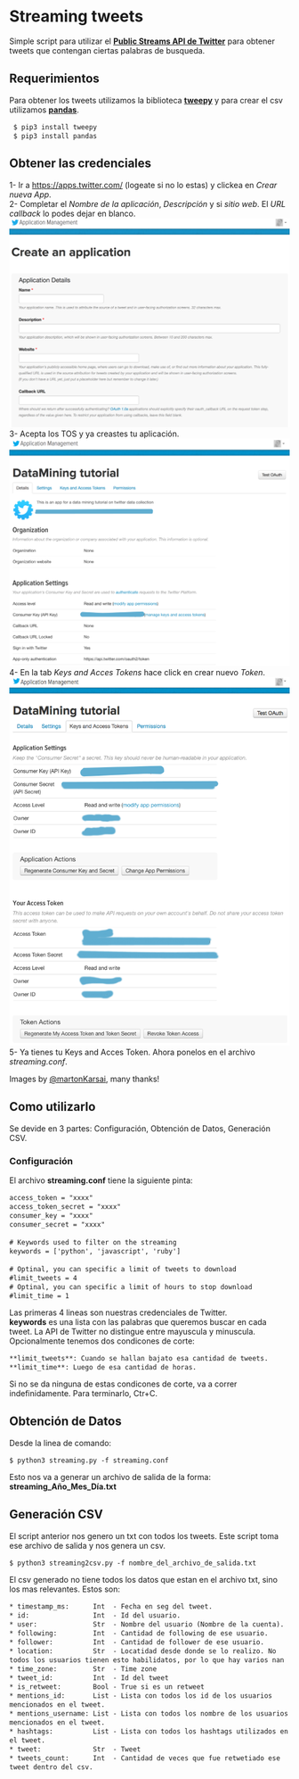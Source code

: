# Streaming tweets

Simple script para utilizar el [**Public Streams API de Twitter**](https://dev.twitter.com/streaming/public) para obtener tweets que contengan ciertas palabras de busqueda.

## Requerimientos

Para obtener los tweets utilizamos la biblioteca [**tweepy**](http://www.tweepy.org/) y para crear el csv utilizamos [**pandas**](http://pandas.pydata.org/).

     $ pip3 install tweepy
     $ pip3 install pandas

## Obtener las credenciales

1- Ir a https://apps.twitter.com/ (logeate si no lo estas) y clickea en *Crear nueva App*.  
2- Completar el *Nombre de la aplicación*, *Descripción* y si *sitio web*. El *URL callback* lo podes dejar en blanco.
![Paso 2](img/tw_explicacion1.png)
3- Acepta los TOS y ya creastes tu aplicación.
![Paso 3](img/tw_explicacion2.png)
4- En la tab *Keys and Acces Tokens* hace click en crear nuevo *Token*.
![Paso 4](img/tw_explicacion3.png)
5- Ya tienes tu Keys and Acces Token. Ahora ponelos en el archivo *streaming.conf*. 

Images by [@martonKarsai](https://twitter.com/MartonKarsai), many thanks!

## Como utilizarlo

Se devide en 3 partes: Configuración, Obtención de Datos, Generación CSV.

### Configuración

El archivo **streaming.conf** tiene la siguiente pinta:

    access_token = "xxxx"
    access_token_secret = "xxxx"
    consumer_key = "xxxx"
    consumer_secret = "xxxx"

    # Keywords used to filter on the streaming
    keywords = ['python', 'javascript', 'ruby']

    # Optinal, you can specific a limit of tweets to download
    #limit_tweets = 4
    # Optinal, you can specific a limit of hours to stop download
    #limit_time = 1

Las primeras 4 lineas son nuestras credenciales de Twitter.  
**keywords** es una lista con las palabras que queremos buscar en cada tweet. La API de Twitter no distingue entre mayuscula y minuscula.  
Opcionalmente tenemos dos condicones de corte:

    **limit_tweets**: Cuando se hallan bajato esa cantidad de tweets.
    **limit_time**: Luego de esa cantidad de horas.

Si no se da ninguna de estas condicones de corte, va a correr indefinidamente. Para terminarlo, Ctr+C.

## Obtención de Datos

Desde la linea de comando:

    $ python3 streaming.py -f streaming.conf

Esto nos va a generar un archivo de salida de la forma: **streaming_Año_Mes_Día.txt**

## Generación CSV

El script anterior nos genero un txt con todos los tweets. Este script toma ese archivo de salida y nos genera un csv.

    $ python3 streaming2csv.py -f nombre_del_archivo_de_salida.txt

El csv generado no tiene todos los datos que estan en el archivo txt, sino los mas relevantes. Estos son:

    * timestamp_ms:      Int  - Fecha en seg del tweet.
    * id:                Int  - Id del usuario.
    * user:              Str  - Nombre del usuario (Nombre de la cuenta).
    * following:         Int  - Cantidad de following de ese usuario.
    * follower:          Int  - Cantidad de follower de ese usuario.
    * location:          Str  - Locatidad desde donde se lo realizo. No todos los usuarios tienen esto habilidatos, por lo que hay varios nan
    * time_zone:         Str  - Time zone
    * tweet_id:          Int  - Id del tweet
    * is_retweet:        Bool - True si es un retweet
    * mentions_id:       List - Lista con todos los id de los usuarios mencionados en el tweet.
    * mentions_username: List - Lista con todos los nombre de los usuarios mencionados en el tweet.
    * hashtags:          List - Lista con todos los hashtags utilizados en el tweet.
    * tweet:             Str  - Tweet
    * tweets_count:      Int  - Cantidad de veces que fue retwetiado ese tweet dentro del csv.
